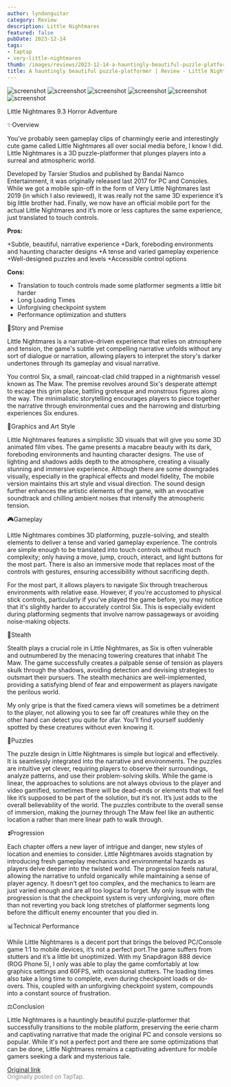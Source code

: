 ```yaml
---
author: lyndonguitar
category: Review
description: Little Nightmares
featured: false
pubDate: 2023-12-14
tags:
- taptap
- very-little-nightmares
thumb: /images/reviews/2023-12-14-a-hauntingly-beautiful-puzzle-platformer--review---little-nightmares-0.avif
title: A hauntingly beautiful puzzle-platformer | Review - Little Nightmares
---
```


<div class="gallery">
  <img src="/images/reviews/2023-12-14-a-hauntingly-beautiful-puzzle-platformer--review---little-nightmares-0.avif" alt="screenshot" />
  <img src="/images/reviews/2023-12-14-a-hauntingly-beautiful-puzzle-platformer--review---little-nightmares-1.avif" alt="screenshot" />
  <img src="/images/reviews/2023-12-14-a-hauntingly-beautiful-puzzle-platformer--review---little-nightmares-2.avif" alt="screenshot" />
  <img src="/images/reviews/2023-12-14-a-hauntingly-beautiful-puzzle-platformer--review---little-nightmares-3.avif" alt="screenshot" />
  <img src="/images/reviews/2023-12-14-a-hauntingly-beautiful-puzzle-platformer--review---little-nightmares-4.avif" alt="screenshot" />
  <img src="/images/reviews/2023-12-14-a-hauntingly-beautiful-puzzle-platformer--review---little-nightmares-5.avif" alt="screenshot" />
</div>

Little Nightmares
9.3
Horror
Adventure

✨Overview

You’ve probably seen gameplay clips of charmingly eerie and interestingly cute game called Little Nightmares all over social media before, I know I did. Little Nightmares is a 3D puzzle-platformer that plunges players into a surreal and atmospheric world.

Developed by Tarsier Studios and published by Bandai Namco Entertainment, it was originally released last 2017 for PC and Consoles. While we got a mobile spin-off in the form of Very Little Nightmares last 2019 (in which I also reviewed), it was really not the same 3D experience it’s big little brother had. Finally, we now have an official mobile port for the actual Little Nightmares and it’s more or less captures the same experience, just translated to touch controls.


**Pros:**


+Subtle, beautiful, narrative experience
+Dark, foreboding environments and haunting character designs
+A tense and varied gameplay experience
+Well-designed puzzles and levels
+Accessible control options


**Cons:**
- Translation to touch controls made some platformer segments a little bit harder
- Long Loading Times
- Unforgiving checkpoint system
- Performance optimization and stutters


📖Story and Premise

Little Nightmares is a narrative-driven experience that relies on atmosphere and tension, the game's subtle yet compelling narrative unfolds without any sort of dialogue or narration, allowing players to interpret the story's darker undertones through its gameplay and visual narrative.

You control Six, a small, raincoat-clad child trapped in a nightmarish vessel known as The Maw. The premise revolves around Six's desperate attempt to escape this grim place, battling grotesque and monstrous figures along the way. The minimalistic storytelling encourages players to piece together the narrative through environmental cues and the harrowing and disturbing experiences Six endures.

🎨Graphics and Art Style

Little Nightmares features a simplistic 3D visuals that will give you some 3D animated film vibes. The game presents a macabre beauty with its dark, foreboding environments and haunting character designs. The use of lighting and shadows adds depth to the atmosphere, creating a visually stunning and immersive experience. Although there are some downgrades visually, especially in the graphical effects and model fidelity, The mobile version maintains this art style and visual direction. The sound design further enhances the artistic elements of the game, with an evocative soundtrack and chilling ambient noises that intensify the atmospheric tension.

🎮Gameplay

Little Nightmares combines 3D platforming, puzzle-solving, and stealth elements to deliver a tense and varied gameplay experience. The controls are simple enough to be translated into touch controls without much complexity; only having a move, jump, crouch, interact, and light buttons for the most part. There is also an immersive mode that replaces most of the controls with gestures, ensuring accessibility without sacrificing depth.

For the most part, it allows players to navigate Six through treacherous environments with relative ease. However, if you're accustomed to physical stick controls, particularly if you've played the game before, you may notice that it's slightly harder to accurately control Six. This is especially evident during platforming segments that involve narrow passageways or avoiding noise-making objects.

🥷Stealth

Stealth plays a crucial role in Little Nightmares, as Six is often vulnerable and outnumbered by the menacing towering creatures that inhabit The Maw. The game successfully creates a palpable sense of tension as players skulk through the shadows, avoiding detection and devising strategies to outsmart their pursuers. The stealth mechanics are well-implemented, providing a satisfying blend of fear and empowerment as players navigate the perilous world.

My only gripe is that the fixed camera views will sometimes be a detriment to the player, not allowing you to see far off creatures while they on the other hand can detect you quite for afar. You’ll find yourself suddenly spotted by these creatures without even knowing it.

🧩Puzzles

The puzzle design in Little Nightmares is simple but logical and effectively. It is seamlessly integrated into the narrative and environments. The puzzles are intuitive yet clever, requiring players to observe their surroundings, analyze patterns, and use their problem-solving skills. While the game is linear, the approaches to solutions are not always obvious to the player and video gamified, sometimes there will be dead-ends or elements that will feel like it’s supposed to be part of the solution, but it’s not. It’s just adds to the overall believability of the world. The puzzles contribute to the overall sense of immersion, making the journey through The Maw feel like an authentic location a rather than mere linear path to walk through.

⏫Progression

Each chapter offers a new layer of intrigue and danger, new styles of location and enemies to consider. Little Nightmares avoids stagnation by introducing fresh gameplay mechanics and environmental hazards as players delve deeper into the twisted world. The progression feels natural, allowing the narrative to unfold organically while maintaining a sense of player agency. It doesn’t get too complex, and the mechanics to learn are just varied enough and are all too logical to forget. My only issue with the progression is that the checkpoint system is very unforgiving, more often than not reverting you back long stretches of platformer segments long before the difficult enemy encounter that you died in.

📊Technical Performance

While Little Nightmares is a decent port that brings the beloved PC/Console game 1:1 to mobile devices, it’s not a perfect port.The game suffers from stutters and it’s a little bit unoptimized. With my Snapdragon 888 device (ROG Phone 5), I only was able to play the game comfortably at low graphics settings and 60FPS, with ocassional stutters. The loading times also take a long time to complete, even during checkpoint loads or do-overs. This, coupled with an unforgiving checkpoint system, compounds into a constant source of frustration.

⚖️Conclusion

Little Nightmares is a hauntingly beautiful puzzle-platformer that successfully transitions to the mobile platform, preserving the eerie charm and captivating narrative that made the original PC and console versions so popular. While it's not a perfect port and there are some optimizations that can be done, Little Nightmares remains a captivating adventure for mobile gamers seeking a dark and mysterious tale.

[Original link](https://www.taptap.io/post/6660826)<br><span style="font-size: 0.95em; color: #888;">Originally posted on TapTap.</span>